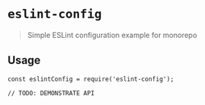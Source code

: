 # `eslint-config`

> Simple ESLint configuration example for monorepo

## Usage

```
const eslintConfig = require('eslint-config');

// TODO: DEMONSTRATE API
```
